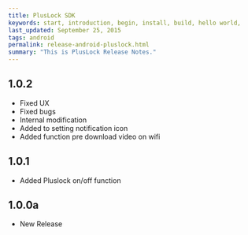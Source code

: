 ```yaml
---
title: PlusLock SDK
keywords: start, introduction, begin, install, build, hello world,
last_updated: September 25, 2015
tags: android
permalink: release-android-pluslock.html
summary: "This is PlusLock Release Notes."
---
```


## 1.0.2
* Fixed UX
* Fixed bugs
* Internal modification
* Added to setting notification icon
* Added function pre download video on wifi

## 1.0.1
* Added Pluslock on/off function

## 1.0.0a
* New Release

